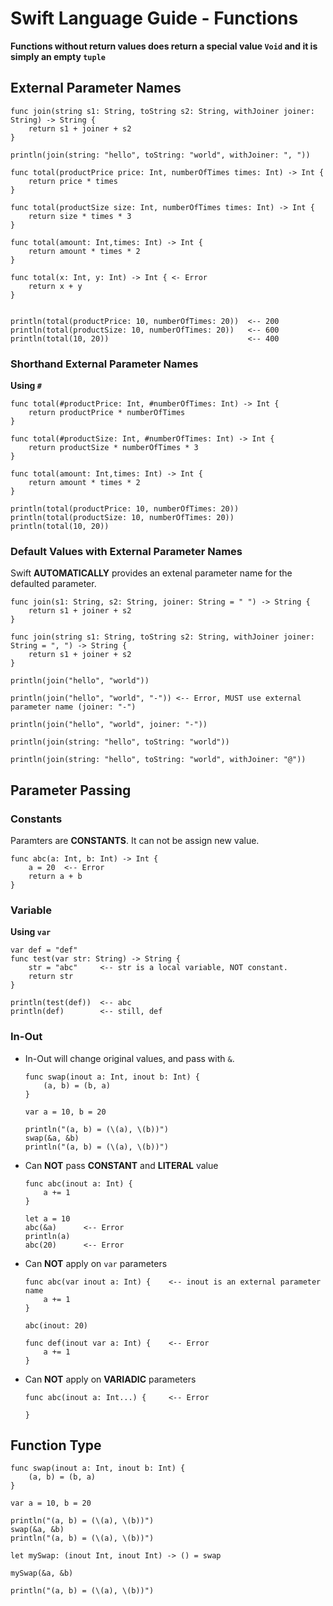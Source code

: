 # Swift Language Guide - Functions


__Functions without return values does return a special value `Void` and it is simply an empty `tuple`__


## External Parameter Names

```
func join(string s1: String, toString s2: String, withJoiner joiner: String) -> String {
    return s1 + joiner + s2
}

println(join(string: "hello", toString: "world", withJoiner: ", "))
```


```
func total(productPrice price: Int, numberOfTimes times: Int) -> Int {
    return price * times
}

func total(productSize size: Int, numberOfTimes times: Int) -> Int {
    return size * times * 3
}

func total(amount: Int,times: Int) -> Int {
    return amount * times * 2
}

func total(x: Int, y: Int) -> Int {	<- Error
    return x + y
}


println(total(productPrice: 10, numberOfTimes: 20))  <-- 200
println(total(productSize: 10, numberOfTimes: 20))   <-- 600
println(total(10, 20))                               <-- 400

```


### Shorthand External Parameter Names

__Using `#`__ 


```
func total(#productPrice: Int, #numberOfTimes: Int) -> Int {
    return productPrice * numberOfTimes
}

func total(#productSize: Int, #numberOfTimes: Int) -> Int {
    return productSize * numberOfTimes * 3
}

func total(amount: Int,times: Int) -> Int {
    return amount * times * 2
}

println(total(productPrice: 10, numberOfTimes: 20))
println(total(productSize: 10, numberOfTimes: 20))
println(total(10, 20))
```

### Default Values with External Parameter Names

Swift __AUTOMATICALLY__ provides an extenal parameter name for the defaulted parameter.

```
func join(s1: String, s2: String, joiner: String = " ") -> String {
    return s1 + joiner + s2
}

func join(string s1: String, toString s2: String, withJoiner joiner: String = ", ") -> String {
    return s1 + joiner + s2
}

println(join("hello", "world"))

println(join("hello", "world", "-")) <-- Error, MUST use external parameter name (joiner: "-")

println(join("hello", "world", joiner: "-"))

println(join(string: "hello", toString: "world"))

println(join(string: "hello", toString: "world", withJoiner: "@"))
```


## Parameter Passing

### Constants

Paramters are __CONSTANTS__. It can not be assign new value.

```
func abc(a: Int, b: Int) -> Int {
    a = 20	<-- Error
    return a + b
}
```

### Variable

__Using `var`__

```
var def = "def"
func test(var str: String) -> String {
    str = "abc"		<-- str is a local variable, NOT constant. 
    return str
}

println(test(def))	<-- abc
println(def)		<-- still, def

```

### In-Out

* In-Out will change original values, and pass with `&`. 

	```
	func swap(inout a: Int, inout b: Int) {
	    (a, b) = (b, a)
	}
	
	var a = 10, b = 20
	
	println("(a, b) = (\(a), \(b))")
	swap(&a, &b)
	println("(a, b) = (\(a), \(b))")
	
	```


* Can __NOT__ pass __CONSTANT__ and __LITERAL__ value

	```
	func abc(inout a: Int) {
	    a += 1
	}
	
	let a = 10
	abc(&a)      <-- Error
	println(a)
	abc(20)		 <-- Error
	
	```

* Can __NOT__ apply on `var` parameters

	```
	func abc(var inout a: Int) {	<-- inout is an external parameter name
	    a += 1
	}
	
	abc(inout: 20)
	
	func def(inout var a: Int) {	<-- Error
	    a += 1
	}
	```

* Can __NOT__ apply on __VARIADIC__ parameters

	```
	func abc(inout a: Int...) {		<-- Error
	    
	}
	
	```

## Function Type

```
func swap(inout a: Int, inout b: Int) {
    (a, b) = (b, a)
}

var a = 10, b = 20

println("(a, b) = (\(a), \(b))")
swap(&a, &b)
println("(a, b) = (\(a), \(b))")

let mySwap: (inout Int, inout Int) -> () = swap

mySwap(&a, &b)

println("(a, b) = (\(a), \(b))")


```

